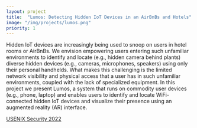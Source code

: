 ```yaml
---
layout: project
title:  "Lumos: Detecting Hidden IoT Devices in an AirBnBs and Hotels"
image: "/img/projects/lumos.png"
priority: 1
---
```


Hidden IoT devices are increasingly being used to snoop
on users in hotel rooms or AirBnBs. We envision empowering
users entering such unfamiliar environments to identify and
locate (e.g., hidden camera behind plants) diverse hidden
devices (e.g., cameras, microphones, speakers) using only
their personal handhelds. What makes this challenging is the
limited network visibility and physical access that a user has
in such unfamiliar environments, coupled with the lack of
specialized equipment. In this project we present Lumos, a system
that runs on commodity user devices (e.g., phone, laptop)
and enables users to identify and locate WiFi-connected
hidden IoT devices and visualize their presence using an
augmented reality (AR) interface. 

[USENIX Security 2022](https://rahul-anand.github.io/assets/pdf/lumos22.pdf)  